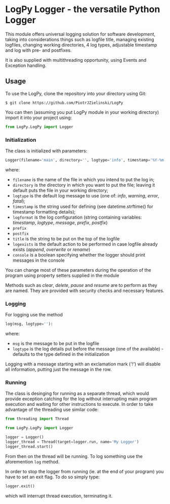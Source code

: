 # LogPy Logger - the versatile Python Logger

This module offers universal logging solution for software development, taking into considerations things such as logfile title, managing existing logfiles, changing working directories, 4 log types, adjustable timestamp and log with pre- and postfixes.

It is also supplied with multithreading opportunity, using Events and Exception handling.

## Usage
To use the LogPy, clone the repository into your directory using Git:

```console
$ git clone https://github.com/PiotrJZielinski/LogPy
```

You can then (assuming you put LogPy module in your working directory) import it into your project using:

```python
from LogPy.LogPy import Logger
```

### Initialization

The class is initialized with parameters:

```python
Logger(filename='main', directory='', logtype='info', timestamp='%Y-%m-%d | %H:%M:%S.%f', logformat='[{timestamp}] {logtype}:   {message}', prefix='', postfix='', title='Main Logger', logexists='append', console=False):
```

where:
* `filename` is the name of the file in which you intend to put the log in;
* `directory` is the directory in which you want to put the file; leaving it default puts the file in your working directory;
* `logtype` is the default log message to use (one of: *info*, *warning*, *error*, *fatal*);
* `timestamp` is the string used for defining (see datetime.strftime() for timestamp formatting details);
* `logformat` is the log configuration (string containing variables: *timestamp*, *logtype*, *message*, *prefix*, *postfix*)
* `prefix`
* `postfix`
* `title` is the string to be put on the top of the logfile
* `logexists` is the default action to be performed in case logfile already exists (*append*, *overwrite* or *rename*)
* `console` is a boolean specifying whether the logger should print messages in the console

You can change most of these parameters during the operation of the program using property setters supplied in the module

Methods such as *clear*, *delete*, *pause* and *resume* are to perform as they are named. They are provided with security checks and necessary features.

### Logging

For logging use the method

```python
log(msg, logtype=''):
```

where:
* `msg` is the message to be put in the logfile
* `logtype` is the log details put before the message (one of the available) - defaults to the type defined in the initialization

Logging with a message starting with an exclamation mark (*'!'*) will disable all information, putting just the message in the row.

### Running

The class is desinging for running as a separate thread, which would provide exception catching for the log without interrupting main program execution and waiting for other instructions to execute. In order to take advantage of the threading use similar code:

```python
from threading import Thread

from LogPy.LogPy import Logger

logger = Logger()
logger_thread = Thread(target=logger.run, name='My Logger')
logger_thread.start()
```

From then on the thread will be running. To log something use the aforemention `log` method.

In order to stop the logger from running (ie. at the end of your program) you have to set an exit flag. To do so simply type:

```python
logger.exit()
```

which will interrupt thread execution, terminating it.